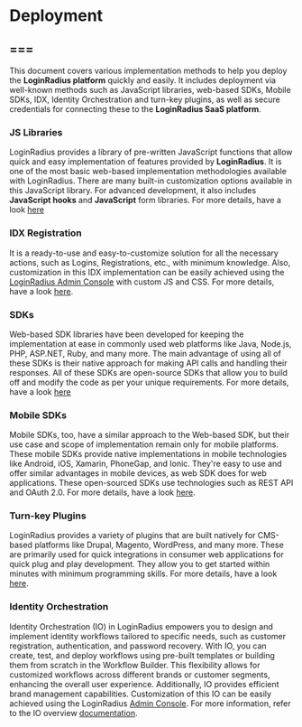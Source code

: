 # Deployment 
===
---

This document covers various implementation methods to help you deploy the **LoginRadius platform** quickly and easily. It includes deployment via well-known methods such as JavaScript libraries, web-based SDKs, Mobile SDKs, IDX, Identity Orchestration and turn-key plugins, as well as secure credentials for connecting these to the **LoginRadius SaaS platform**. 

### JS Libraries

LoginRadius provides a library of pre-written JavaScript functions that allow quick and easy implementation of features provided by **LoginRadius**. It is one of the most basic web-based implementation methodologies available with LoginRadius. There are many built-in customization options available in this JavaScript library. For advanced development, it also includes **JavaScript hooks** and **JavaScript** form libraries. For more details, have a look [here](https://www.loginradius.com/docs/api/v2/user-registration/user-registration-getting-started)

### IDX Registration

It is a ready-to-use and easy-to-customize solution for all the necessary actions, such as Logins, Registrations, etc., with minimum knowledge. Also, customization in this IDX implementation can be easily achieved using the [LoginRadius Admin Console](https://adminconsole.loginradius.com) with custom JS and CSS. For more details, have a look [here](https://www.loginradius.com/docs/api/v2/deployment/identity-experience-framework/hosted/overview/).

### SDKs

Web-based SDK libraries have been developed for keeping the implementation at ease in commonly used web platforms like Java, Node.js, PHP, ASP.NET, Ruby, and many more. The main advantage of using all of  these SDKs is their native approach for making API calls and handling their responses. All of these SDKs are open-source SDKs that allow you to build off and modify the code as per your unique requirements. For more details, have a look [here](https://www.loginradius.com/docs/api/v2/sdk-libraries/sdk-libraries-overview)

### Mobile SDKs

Mobile SDKs, too, have a similar approach to the Web-based SDK, but their use case and scope of implementation remain only for mobile platforms. These mobile SDKs provide native implementations in mobile technologies like Android, iOS, Xamarin, PhoneGap, and Ionic. They're easy to use and offer similar advantages in mobile devices, as web SDK does for web applications. These open-sourced SDKs use technologies such as REST API and OAuth 2.0. For more details, have a look [here](https://www.loginradius.com/docs/api/v2/mobile-libraries/mobile-sdk-overview).

### Turn-key Plugins

LoginRadius provides a variety of plugins that are built natively for CMS-based platforms like Drupal, Magento, WordPress, and many more. These are primarily used for quick integrations in consumer web applications for quick plug and play development. They allow you to get started within minutes with minimum programming skills. For more details, have a look [here](https://www.loginradius.com/docs/api/v2/cms-turn-key-plugins/general-cms-integrations).


### Identity Orchestration

Identity Orchestration (IO) in LoginRadius empowers you to design and implement identity workflows tailored to specific needs, such as customer registration, authentication, and password recovery. With IO, you can create, test, and deploy workflows using pre-built templates or building them from scratch in the Workflow Builder. This flexibility allows for customized workflows across different brands or customer segments, enhancing the overall user experience. Additionally, IO provides efficient brand management capabilities.
Customization of this IO can be easily achieved using the LoginRadius [Admin Console](https://adminconsole.loginradius.com/deployment/identity-orchestration/workflows). For more information, refer to the IO overview [documentation](https://www.loginradius.com/docs/libraries/identity-orchestration/overview/).

